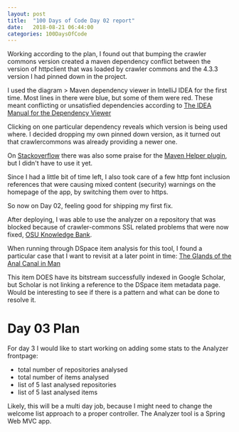 ```yaml
---
layout: post
title:  "100 Days of Code Day 02 report"
date:   2018-08-21 06:44:00
categories: 100DaysOfCode
---
```


Working according to the plan, I found out that bumping the crawler commons version created a maven dependency conflict between the version of httpclient that was loaded by crawler commons and the 4.3.3 version I had pinned down in the project.

I used the diagram > Maven dependency viewer in IntelliJ IDEA for the first time. Most lines in there were blue, but some of them were red.
These meant conflicting or unsatisfied dependencies according to [The IDEA Manual for the Dependency Viewer](https://www.jetbrains.com/help/idea/2016.3/working-with-maven-dependencies.html)

Clicking on one particular dependency reveals which version is being used where. I decided dropping my own pinned down version, as it turned out that crawlercommons was already providing a newer one.

On [Stackoverflow](https://stackoverflow.com/questions/32447650/how-to-maven-dependency-hierarchy-in-intellij) there was also some praise for the [Maven Helper plugin](https://plugins.jetbrains.com/plugin/7179-maven-helper), but I didn't have to use it yet.

Since I had a little bit of time left, I also took care of a few http font inclusion references that were causing mixed content (security) warnings on the homepage of the app, by switching them over to https.

So now on Day 02, feeling good for shipping my first fix.

After deploying, I was able to use the analyzer on a repository that was blocked because of crawler-commons SSL related problems that were now fixed, [OSU Knowledge Bank](https://kb.osu.edu).

When running through DSpace item analysis for this tool, I found a particular case that I want to revisit at a later point in time: [The Glands of the Anal Canal in Man](https://analyzer.atmire.com/item/get.htm?itemID=3080)

This item DOES have its bitstream successfully indexed in Google Scholar, but Scholar is not linking a reference to the DSpace item metadata page. Would be interesting to see if there is a pattern and what can be done to resolve it.
  
# Day 03 Plan

For day 3 I would like to start working on adding some stats to the Analyzer frontpage:
- total number of repositories analysed
- total number of items analysed
- list of 5 last analysed repositories
- list of 5 last analysed items

Likely, this will be a multi day job, because I might need to change the welcome list approach to a proper controller. The Analyzer tool is a Spring Web MVC app.
